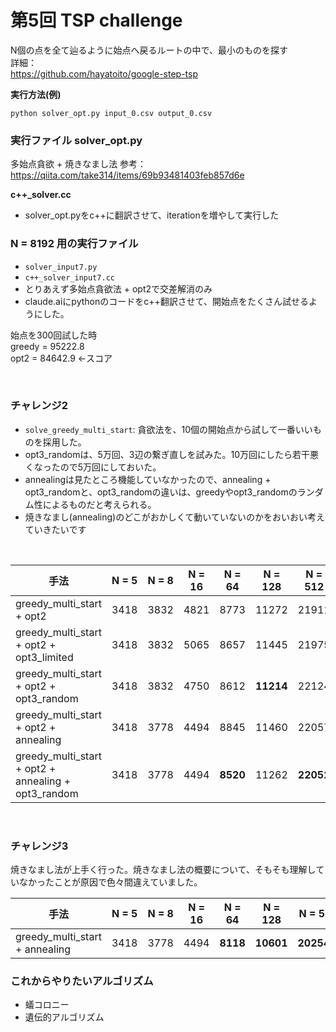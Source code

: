 # 第5回  TSP challenge  

N個の点を全て辿るように始点へ戻るルートの中で、最小のものを探す  
詳細：  
https://github.com/hayatoito/google-step-tsp

**実行方法(例)**
```
python solver_opt.py input_0.csv output_0.csv
```

### 実行ファイル solver_opt.py
多始点貪欲 + 焼きなまし法
参考：
https://qiita.com/take314/items/69b93481403feb857d6e

**c++_solver.cc** 
- solver_opt.pyをc++に翻訳させて、iterationを増やして実行した  


### N = 8192 用の実行ファイル  
- `solver_input7.py`
- `c++_solver_input7.cc`
- とりあえず多始点貪欲法 + opt2で交差解消のみ
- claude.aiにpythonのコードをc++翻訳させて、開始点をたくさん試せるようにした。  

始点を300回試した時  
greedy = 95222.8  
opt2 = 84642.9  ←スコア  

<br>


### チャレンジ2 
- `solve_greedy_multi_start`: 貪欲法を、10個の開始点から試して一番いいものを採用した。  
- opt3_randomは、5万回、3辺の繋ぎ直しを試みた。10万回にしたら若干悪くなったので5万回にしておいた。
- annealingは見たところ機能していなかったので、annealing + opt3_randomと、opt3_randomの違いは、greedyやopt3_randomのランダム性によるものだと考えられる。  
- 焼きなまし(annealing)のどこがおかしくて動いていないのかをおいおい考えていきたいです

<br>


| 手法                                             | N = 5 | N = 8 | N = 16 | N = 64 | N = 128 | N = 512 | N = 2048 |
|--------------------------------------------------|--------|--------|---------|---------|----------|-----------|------------|
| greedy_multi_start + opt2                        | 3418   | 3832   | 4821    | 8773    | 11272    | 21911     | 42465      |
| greedy_multi_start + opt2 + opt3_limited         | 3418   | 3832   | 5065    | 8657    | 11445    | 21975     | 42579      |
| greedy_multi_start + opt2 + opt3_random          | 3418   | 3832   | 4750    | 8612    | **11214**    | 22124     | 42747      |
| greedy_multi_start + opt2 + annealing            | 3418   | 3778   | 4494    | 8845    | 11460    | 22057     | 42605      |
| greedy_multi_start + opt2 + annealing + opt3_random | 3418 | 3778   | 4494    | **8520**    | 11262    | **22052**     | **42348**      |

<br>

### チャレンジ3

焼きなまし法が上手く行った。焼きなまし法の概要について、そもそも理解していなかったことが原因で色々間違えていました。  

| 手法                                             | N = 5 | N = 8 | N = 16 | N = 64 | N = 128 | N = 512 | N = 2048 |
|--------------------------------------------------|--------|--------|---------|---------|----------|-----------|------------|
| greedy_multi_start + annealing | 3418 | 3778   | 4494    | **8118**    | **10601**    | **20254.9**     | **41348**      |
 





### これからやりたいアルゴリズム
- 蟻コロニー
- 遺伝的アルゴリズム
  
